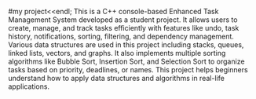 #my project<<endl;
This is a C++ console-based Enhanced Task Management System developed as a student project. It allows users to create, manage, and track tasks efficiently with features like undo, task history, notifications, sorting, filtering, and dependency management. Various data structures are used in this project including stacks, queues, linked lists, vectors, and graphs. It also implements multiple sorting algorithms like Bubble Sort, Insertion Sort, and Selection Sort to organize tasks based on priority, deadlines, or names. This project helps beginners understand how to apply data structures and algorithms in real-life applications.

